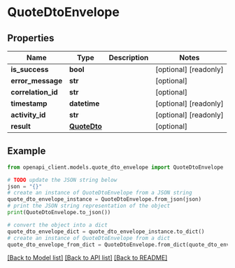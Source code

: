 # QuoteDtoEnvelope


## Properties

Name | Type | Description | Notes
------------ | ------------- | ------------- | -------------
**is_success** | **bool** |  | [optional] [readonly] 
**error_message** | **str** |  | [optional] 
**correlation_id** | **str** |  | [optional] 
**timestamp** | **datetime** |  | [optional] [readonly] 
**activity_id** | **str** |  | [optional] [readonly] 
**result** | [**QuoteDto**](QuoteDto.md) |  | [optional] 

## Example

```python
from openapi_client.models.quote_dto_envelope import QuoteDtoEnvelope

# TODO update the JSON string below
json = "{}"
# create an instance of QuoteDtoEnvelope from a JSON string
quote_dto_envelope_instance = QuoteDtoEnvelope.from_json(json)
# print the JSON string representation of the object
print(QuoteDtoEnvelope.to_json())

# convert the object into a dict
quote_dto_envelope_dict = quote_dto_envelope_instance.to_dict()
# create an instance of QuoteDtoEnvelope from a dict
quote_dto_envelope_from_dict = QuoteDtoEnvelope.from_dict(quote_dto_envelope_dict)
```
[[Back to Model list]](../README.md#documentation-for-models) [[Back to API list]](../README.md#documentation-for-api-endpoints) [[Back to README]](../README.md)


